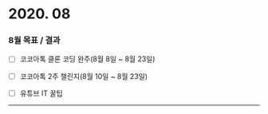 # 2020. 08

### 8월 목표 / 결과

- [ ] 코코아톡 클론 코딩 완주(8월 8일 ~ 8월 23일)

- [ ] 코코아톡 2주 챌린지(8월 10일 ~ 8월 23일)

- [ ] 유튜브 IT 꿀팁

---
